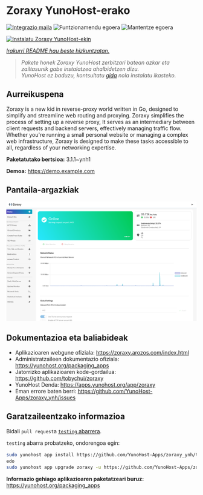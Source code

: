 <!--
Ohart ongi: README hau automatikoki sortu da <https://github.com/YunoHost/apps/tree/master/tools/readme_generator>ri esker
EZ editatu eskuz.
-->

# Zoraxy YunoHost-erako

[![Integrazio maila](https://dash.yunohost.org/integration/zoraxy.svg)](https://ci-apps.yunohost.org/ci/apps/zoraxy/) ![Funtzionamendu egoera](https://ci-apps.yunohost.org/ci/badges/zoraxy.status.svg) ![Mantentze egoera](https://ci-apps.yunohost.org/ci/badges/zoraxy.maintain.svg)

[![Instalatu Zoraxy YunoHost-ekin](https://install-app.yunohost.org/install-with-yunohost.svg)](https://install-app.yunohost.org/?app=zoraxy)

*[Irakurri README hau beste hizkuntzatan.](./ALL_README.md)*

> *Pakete honek Zoraxy YunoHost zerbitzari batean azkar eta zailtasunik gabe instalatzea ahalbidetzen dizu.*  
> *YunoHost ez baduzu, kontsultatu [gida](https://yunohost.org/install) nola instalatu ikasteko.*

## Aurreikuspena

Zoraxy is a new kid in reverse-proxy world written in Go, designed to simplify and streamline web routing and proxying. Zoraxy simplifies the process of setting up a reverse proxy, It serves as an intermediary between client requests and backend servers, effectively managing traffic flow. Whether you're running a small personal website or managing a complex web infrastructure, Zoraxy is designed to make these tasks accessible to all, regardless of your networking expertise.


**Paketatutako bertsioa:** 3.1.1~ynh1

**Demoa:** <https://demo.example.com>

## Pantaila-argazkiak

![Zoraxy(r)en pantaila-argazkia](./doc/screenshots/screenshot.png)

## Dokumentazioa eta baliabideak

- Aplikazioaren webgune ofiziala: <https://zoraxy.arozos.com/index.html>
- Administratzaileen dokumentazio ofiziala: <https://yunohost.org/packaging_apps>
- Jatorrizko aplikazioaren kode-gordailua: <https://github.com/tobychui/zoraxy>
- YunoHost Denda: <https://apps.yunohost.org/app/zoraxy>
- Eman errore baten berri: <https://github.com/YunoHost-Apps/zoraxy_ynh/issues>

## Garatzaileentzako informazioa

Bidali `pull request`a [`testing` abarrera](https://github.com/YunoHost-Apps/zoraxy_ynh/tree/testing).

`testing` abarra probatzeko, ondorengoa egin:

```bash
sudo yunohost app install https://github.com/YunoHost-Apps/zoraxy_ynh/tree/testing --debug
edo
sudo yunohost app upgrade zoraxy -u https://github.com/YunoHost-Apps/zoraxy_ynh/tree/testing --debug
```

**Informazio gehiago aplikazioaren paketatzeari buruz:** <https://yunohost.org/packaging_apps>
